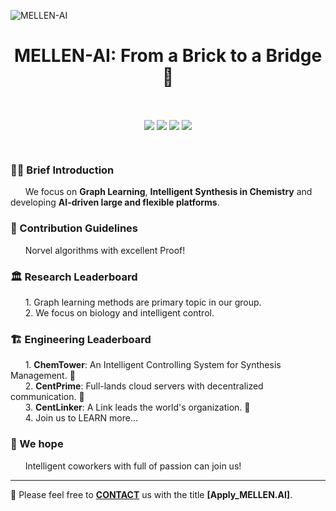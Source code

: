 <p align="left" width=60> <img src="https://komarev.com/ghpvc/?username=MELLEN-AI&label=Profile%20views&color=0e75b6&style=flat" alt="MELLEN-AI" /> </p>

<h1 align="center"><b>MELLEN-AI</b>: From a Brick to a Bridge 💎</h1>

<br>
<p align="center">
<img align="center" src="https://img.shields.io/badge/GraphLearning-40%25-blue" />
<img align="center" src="https://img.shields.io/badge/Chemistry-30%25-green" />
<img align="center" src="https://img.shields.io/badge/ComputerVision-10%25-red" />
<img align="center" src="https://img.shields.io/badge/Engineering-20%25-purple" />
</p>
<!--
<p align="center">
<img align="center" src="https://img.shields.io/badge/Python-3.7-skyblue.svg" />
<img align="center" src="https://img.shields.io/badge/Django-3.1.1-green.svg" />
<img align="center" src="https://img.shields.io/badge/Vue.js-3.1.0-deepgreen.svg" />
<img align="center" src="https://img.shields.io/badge/npm-all-red.svg" />
<img align="center" src="https://img.shields.io/badge/Webpack-5.71.0-blue.svg" />
<img align="center" src="https://img.shields.io/badge/NginX-1.23.3-gray.svg" />
</p>
-->

<br>

### 🙋‍♀️ Brief Introduction
   &nbsp;&nbsp;&nbsp;&nbsp;&nbsp;&nbsp;We focus on **Graph Learning**, **Intelligent Synthesis in Chemistry** and developing **AI-driven large and flexible platforms**.

   
### 🌈 Contribution Guidelines
   &nbsp;&nbsp;&nbsp;&nbsp;&nbsp;&nbsp;Norvel algorithms with excellent Proof!


### 🏛 Research Leaderboard
   &nbsp;&nbsp;&nbsp;&nbsp;&nbsp;&nbsp;1. Graph learning methods are primary topic in our group.<br>
   &nbsp;&nbsp;&nbsp;&nbsp;&nbsp;&nbsp;2. We focus on biology and intelligent control.<br>
   

### 🏗 Engineering Leaderboard
   &nbsp;&nbsp;&nbsp;&nbsp;&nbsp;&nbsp;1. **ChemTower**: An Intelligent Controlling System for Synthesis Management. 🎈 <br>
   &nbsp;&nbsp;&nbsp;&nbsp;&nbsp;&nbsp;2. **CentPrime**: Full-lands cloud servers with decentralized communication. 📖 <br>
   &nbsp;&nbsp;&nbsp;&nbsp;&nbsp;&nbsp;3. **CentLinker**: A Link leads the world's organization. 🔗 <br>
   &nbsp;&nbsp;&nbsp;&nbsp;&nbsp;&nbsp;4. Join us to LEARN more...
   
 
### 🧙 We hope
   &nbsp;&nbsp;&nbsp;&nbsp;&nbsp;&nbsp;Intelligent coworkers with full of passion can join us! 

----

📮 Please feel free to [**CONTACT**](yingmingpu@gmail.com) us with the title **[Apply_MELLEN.AI]**.


<!--
**Here are some ideas to get you started:**
🙋‍♀️ A short introduction - what is your organization all about?
🌈 Contribution guidelines - how can the community get involved?
👩‍💻 Useful resources - where can the community find your docs? Is there anything else the community should know?
🍿 Fun facts - what does your team eat for breakfast?
🧙 Remember, you can do mighty things with the power of [Markdown](https://docs.github.com/github/writing-on-github/getting-started-with-writing-and-formatting-on-github/basic-writing-and-formatting-syntax)
-->

